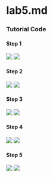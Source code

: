 # lab5.md  
### Tutorial Code
#### Step 1
![](https://github.com/gwild37/oss-repo-template/blob/master/labs/lab-05/images/step1.png)
![](https://github.com/gwild37/oss-repo-template/blob/master/labs/lab-05/images/step1out.png)
#### Step 2
![](https://github.com/gwild37/oss-repo-template/blob/master/labs/lab-05/images/step2.png)
![](https://github.com/gwild37/oss-repo-template/blob/master/labs/lab-05/images/step2out.png)
#### Step 3
![](https://github.com/gwild37/oss-repo-template/blob/master/labs/lab-05/images/step3.png)
![](https://github.com/gwild37/oss-repo-template/blob/master/labs/lab-05/images/step3out.png)
#### Step 4
![](https://github.com/gwild37/oss-repo-template/blob/master/labs/lab-05/images/step4.png)
![](https://github.com/gwild37/oss-repo-template/blob/master/labs/lab-05/images/step4out.png)
#### Step 5
![](https://github.com/gwild37/oss-repo-template/blob/master/labs/lab-05/images/step5.png)
![](https://github.com/gwild37/oss-repo-template/blob/master/labs/lab-05/images/step5out.png)
